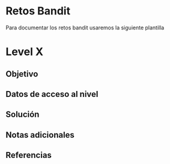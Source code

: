 # Retos Bandit

Para documentar los retos bandit usaremos la siguiente plantilla

# Level X

## Objetivo

## Datos de acceso al nivel

## Solución

## Notas adicionales

## Referencias
